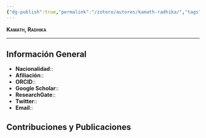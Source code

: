 ```yaml
---
{"dg-publish":true,"permalink":"/zotero/autores/kamath-radhika/","tags":["#autor","#researcher"]}
---
```



<span style="font-variant:small-caps; font-weight: bold;"> Kamath, Radhika </span>

---


## Información General

- **Nacionalidad**:: 
- **Afiliación**:: 
- **ORCID**:: 
- **Google Scholar**:: 
- **ResearchGate**:: 
- **Twitter**:: 
- **Email**::
  
## Contribuciones y Publicaciones







